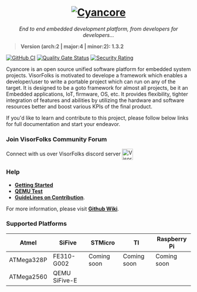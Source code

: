 <h1>
  <div align="center">
    <a href="https://github.com/VisorFolks/cyancore">
      <img align="top" src="https://github.com/VisorFolks/vf_artifacts/blob/stable/cyancore/icons/cyancore.png"
           alt="Cyancore"/>
    </a>
  </div>
</h1>
<body>
  <div align="center">
    <i>End to end embedded development platform, from developers for developers...</i><br>
    </div>
</body>

> **Version (arch:2 | major:4 | minor:2): 1.3.2**
> 
[![GitHub CI](https://github.com/VisorFolks/cyancore/actions/workflows/github_ci.yml/badge.svg)](https://github.com/VisorFolks/cyancore/actions/workflows/github_ci.yml)
[![Quality Gate Status](https://sonarcloud.io/api/project_badges/measure?project=VisorFolks_cyancore&metric=alert_status)](https://sonarcloud.io/summary/new_code?id=VisorFolks_cyancore)
[![Security Rating](https://sonarcloud.io/api/project_badges/measure?project=VisorFolks_cyancore&metric=security_rating)](https://sonarcloud.io/summary/new_code?id=VisorFolks_cyancore)

Cyancore is an open source unified software platform for embedded system projects. VisorFolks is motivated to develope a framework which enables a developer/user to write a portable project which can run on any of the target. It is designed to be a goto framework for almost all projects, be it an Embedded applications, IoT, firmware, OS, etc. It provides flexibility, tighter integration of features and abilities by utilizing the hardware and software resources better and boost various KPIs of the final product.


If you'd like to learn and contribute to this project, please follow below links for full documentation and start your endeavor.


### Join VisorFolks Community Forum
Connect with us over VisorFolks discord server
<a href="https://discord.gg/gxUQr77MT2"> <img align="center" alt="VisorFolks Discord Server" width="30px" src="https://discord.com/assets/3437c10597c1526c3dbd98c737c2bcae.svg" /> </a>

### Help
- [**Getting Started**](https://github.com/VisorFolks/cyancore/wiki/Getting-Started)
- [**QEMU Test**](https://github.com/VisorFolks/cyancore/wiki/qemu-test)
- [**GuideLines on Contribution**](https://github.com/VisorFolks/cyancore/blob/stable/CONTRIBUTING.md).

For more information, please visit [**Github Wiki**](https://github.com/VisorFolks/cyancore/wiki/).

### Supported Platforms

| Atmel      | SiFive        | STMicro     | TI          | Raspberry Pi |
| ---------- | ------------- | ----------- | ----------- | -------------|
| ATMega328P | FE310-G002    | Coming soon | Coming soon | Coming soon  |
| ATMega2560 | QEMU SiFive-E |             |             |              |

